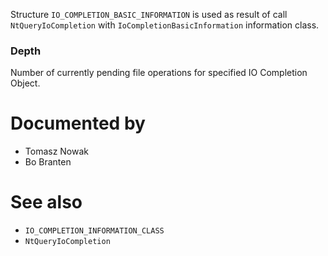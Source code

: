 Structure `IO_COMPLETION_BASIC_INFORMATION` is used as result of call `NtQueryIoCompletion` with `IoCompletionBasicInformation` information class.

### Depth

Number of currently pending file operations for specified IO Completion Object.

# Documented by

* Tomasz Nowak
* Bo Branten

# See also

* `IO_COMPLETION_INFORMATION_CLASS`
* `NtQueryIoCompletion`
